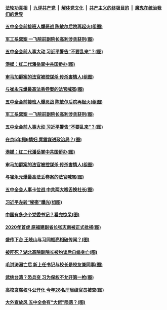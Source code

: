 ####  [法轮功真相](../../../../basic/blob/master/README.md?t=10230701) &nbsp;|&nbsp; [九评共产党](../../../../9ping.md/blob/master/README.md?t=10230701) &nbsp;|&nbsp; [解体党文化](../../../../jtdwh.md/blob/master/README.md?t=10230701)  &nbsp;|&nbsp; [共产主义的终极目的](../../../../gczydzjmd.md/blob/master/README.md?t=10230701) &nbsp;|&nbsp; [魔鬼在统治我们的世界](../../../../mgztzwmdsj.md/blob/master/README.md?t=10230701) 

#### [五中全会前接班人爆恶战 陈敏尔后院再起火(组图)](../pages/p2/950050.md?t=10230701) 

#### [军工系窝案 一飞院前副院长高利涉贪获刑(图)](../pages/p2/950017.md?t=10230701) 

#### [五中全会前人事大动 习近平警告“不要乱来”？(图)](../pages/p2/949936.md?t=10230701) 

#### [港媒：红二代潘岳掌中共国侨办(图)](../pages/p2/949938.md?t=10230701) 

#### [审马加爵案的法官被控谋杀 传杀害情人(组图)](../pages/p2/949920.md?t=10230701) 

#### [与崔永元爆最高法丢卷案的法官喊冤(图)](../pages/p2/949911.md?t=10230701) 

#### [五中全会前接班人爆恶战 陈敏尔后院再起火(组图)](../pages/p2/950050.md?t=10230701) 


#### [军工系窝案 一飞院前副院长高利涉贪获刑(图)](../pages/p2/950017.md?t=10230701) 

#### [五中全会前人事大动 习近平警告“不要乱来”？(图)](../pages/p2/949936.md?t=10230701) 

#### [在京5年拥6情妇 庹震谋进政治局？(图)](../pages/p2/949953.md?t=10230701) 

#### [港媒：红二代潘岳掌中共国侨办(图)](../pages/p2/949938.md?t=10230701) 

#### [审马加爵案的法官被控谋杀 传杀害情人(组图)](../pages/p2/949920.md?t=10230701) 

#### [与崔永元爆最高法丢卷案的法官喊冤(图)](../pages/p2/949911.md?t=10230701) 

#### [五中全会人事卡位战 中共两大喉舌换社长(图)](../pages/p2/949892.md?t=10230701) 

#### [习近平左转“秘密”曝光(组图)](../pages/p2/949888.md?t=10230701) 

#### [中国有多少个党委书记？看完惊呆(图)](../pages/p2/949849.md?t=10230701) 


#### [2020年首虎 原福建副省长张志南被正式批捕(图)](../pages/p2/949850.md?t=10230701) 

#### [盛传下台 王岐山与习同框亮相破传闻？(图)](../pages/p2/949823.md?t=10230701) 


#### [被吓死？湖北高院副院长被约谈后自缢身亡(图)](../pages/p2/949803.md?t=10230701) 

#### [毛洪涛溺亡后 新上任书记与校长是校友兼同事(图)](../pages/p2/949786.md?t=10230701) 

#### [武统台湾？恐兵变 习为保权不允开第一枪(图)](../pages/p2/949719.md?t=10230701) 

#### [高校贪腐权斗公开化 今年28名厅局级官员被查(图)](../pages/p2/949720.md?t=10230701) 

#### [大外宣放风 五中全会有“大佬”陨落？(图)](../pages/p2/949637.md?t=10230701) 


